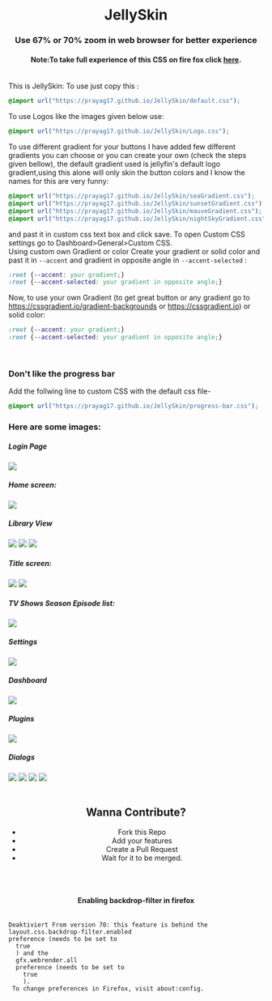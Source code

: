 <div align="center">
<h1>JellySkin</h1><h3>Use 67% or 70% zoom in web browser for better experience</h3>
<h4>Note:To take full experience of this CSS on fire fox click <a href="#firefox">here</a></strong>.</h4>
</div>
<br>
This is JellySkin:
To use just copy this :

```css
@import url("https://prayag17.github.io/JellySkin/default.css");
```
To use Logos like the images given below use:

```css
@import url("https://prayag17.github.io/JellySkin/Logo.css");
```

To use different gradient for your buttons I have added few different gradients you can choose or you can create your own (check the steps given bellow), the default gradient used is jellyfin's default logo gradient,using this alone will only skin the button colors and I know the names for this are very funny:
```css
@import url("https://prayag17.github.io/JellySkin/seaGradient.css");
@import url("https://prayag17.github.io/JellySkin/sunsetGradient.css");
@import url("https://prayag17.github.io/JellySkin/mauveGradient.css");
@import url("https://prayag17.github.io/JellySkin/nightSkyGradient.css");
```
and past it in custom css text box and click save. To open Custom CSS settings go to Dashboard>General>Custom CSS.
<br>
Using custom own Gradient or color
Create your gradient or solid color and past it in ```--accent``` and gradient in opposite angle in ```--accent-selected``` :
```css
:root {--accent: your gradient;}
:root {--accent-selected: your gradient in opposite angle;}
```
Now, to use your own Gradient (to get great button or any gradient go to https://cssgradient.io/gradient-backgrounds or https://cssgradient.io) or solid color:
```css
:root {--accent: your gradient;}
:root {--accent-selected: your gradient in opposite angle;}
```
<br>
<h3>Don't like the progress bar</h3>
Add the follwing line to custom CSS with the default css file-

```css
@import url("https://prayag17.github.io/JellySkin/progress-bar.css");
```

<h3>Here are some images:</h3>

<h5>Login Page</h5>
<img src="https://prayag17.github.io/JellySkin/img/login.jpg">

<h5>Home screen:</h5>
<img src="https://prayag17.github.io/JellySkin/img/Home.jpg">

<h5>Library View</h5>
<img src="https://prayag17.github.io/JellySkin/img/Movies.jpg">
<img src="https://prayag17.github.io/JellySkin/img/TV%20Shows.jpg">
<img src="https://prayag17.github.io/JellySkin/img/Collections.jpg">

<h5>Title screen:</h5>
<img src="https://prayag17.github.io/JellySkin/img/Title%20Page-Movie.jpg">
<img src="https://prayag17.github.io/JellySkin/img/Title%20Page-TV.jpg">

<h5>TV Shows Season Episode list:</h5>
<img src="https://prayag17.github.io/JellySkin/img/Ep-list.jpg">

<h5>Settings</h5>
<img src="https://prayag17.github.io/JellySkin/img/Settings.jpg">

<h5>Dashboard</h5>
<img src="https://prayag17.github.io/JellySkin/img/Dashboard.jpg">

<h5>Plugins</h5>
<img src="https://prayag17.github.io/JellySkin/img/Plugins.jpg">


<h5>Dialogs</h5>
<img src="https://prayag17.github.io/JellySkin/img/Menu.jpg">
<img src="https://prayag17.github.io/JellySkin/img/Dialog-1.jpg">
<img src="https://prayag17.github.io/JellySkin/img/Dialog-2.jpg">
<img src="https://prayag17.github.io/JellySkin/img/Dialog-3.jpg">
<br>
<br>

<div class="conribute" align="center" style="text-align: center;">
<h2> Wanna Contribute? </h2>
<ul>
<li>Fork this Repo</li>
<li>Add your features</li>
<li>Create a Pull Request</li>
<li>Wait for it to be merged.</li>
</ul>
</div>
<br>
<br>

<div class="firefox">
<h4 align="center">Enabling backdrop-filter in firefox</h4>

<code style="display: block !important;">
Deaktiviert From version 70: this feature is behind the
layout.css.backdrop-filter.enabled
preference (needs to be set to
  true
  ) and the
  gfx.webrender.all
  preference (needs to be set to
    true
    ).
 To change preferences in Firefox, visit about:config.
</code>

</div>

